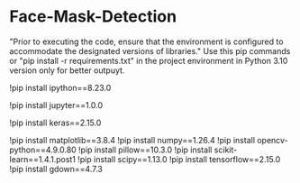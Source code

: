 # Face-Mask-Detection
"Prior to executing the code, ensure that the environment is configured to accommodate the designated versions of libraries."
Use this pip commands or "pip install -r requirements.txt" in the project environment in Python 3.10 version only for better outpuyt.

!pip install ipython==8.23.0

!pip install jupyter==1.0.0

!pip install keras==2.15.0

!pip install matplotlib==3.8.4
!pip install numpy==1.26.4
!pip install opencv-python==4.9.0.80
!pip install pillow==10.3.0
!pip install scikit-learn==1.4.1.post1
!pip install scipy==1.13.0
!pip install tensorflow==2.15.0
!pip install gdown==4.7.3

